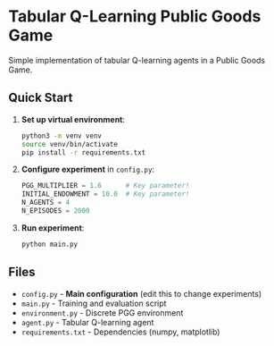 # Tabular Q-Learning Public Goods Game

Simple implementation of tabular Q-learning agents in a Public Goods Game.

## Quick Start

1. **Set up virtual environment**:
   ```bash
   python3 -m venv venv
   source venv/bin/activate
   pip install -r requirements.txt
   ```

2. **Configure experiment** in `config.py`:
   ```python
   PGG_MULTIPLIER = 1.6      # Key parameter!
   INITIAL_ENDOWMENT = 10.0  # Key parameter!
   N_AGENTS = 4
   N_EPISODES = 2000
   ```

3. **Run experiment**:
   ```bash
   python main.py
   ```

## Files

- `config.py` - **Main configuration** (edit this to change experiments)
- `main.py` - Training and evaluation script
- `environment.py` - Discrete PGG environment
- `agent.py` - Tabular Q-learning agent
- `requirements.txt` - Dependencies (numpy, matplotlib)

